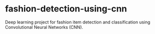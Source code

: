 # fashion-detection-using-cnn
Deep learning project for fashion item detection and classification using Convolutional Neural Networks (CNN).
